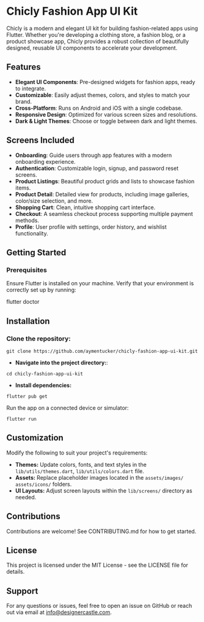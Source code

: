 # Chicly Fashion App UI Kit

Chicly is a modern and elegant UI kit for building fashion-related apps using Flutter. Whether you're developing a clothing store, a fashion blog, or a product showcase app, Chicly provides a robust collection of beautifully designed, reusable UI components to accelerate your development.

## Features

- **Elegant UI Components**: Pre-designed widgets for fashion apps, ready to integrate.
- **Customizable**: Easily adjust themes, colors, and styles to match your brand.
- **Cross-Platform**: Runs on Android and iOS with a single codebase.
- **Responsive Design**: Optimized for various screen sizes and resolutions.
- **Dark & Light Themes**: Choose or toggle between dark and light themes.

## Screens Included

- **Onboarding**: Guide users through app features with a modern onboarding experience.
- **Authentication**: Customizable login, signup, and password reset screens.
- **Product Listings**: Beautiful product grids and lists to showcase fashion items.
- **Product Detail**: Detailed view for products, including image galleries, color/size selection, and more.
- **Shopping Cart**: Clean, intuitive shopping cart interface.
- **Checkout**: A seamless checkout process supporting multiple payment methods.
- **Profile**: User profile with settings, order history, and wishlist functionality.

## Getting Started

### Prerequisites

Ensure Flutter is installed on your machine. Verify that your environment is correctly set up by running:

flutter doctor

## Installation
### Clone the repository:
```
git clone https://github.com/aymentucker/chicly-fashion-app-ui-kit.git
```
- **Navigate into the project directory:**:
```
cd chicly-fashion-app-ui-kit
```
- **Install dependencies:**

```
flutter pub get 
```
Run the app on a connected device or simulator:
```
flutter run
```
## Customization

Modify the following to suit your project's requirements:
- **Themes:** Update colors, fonts, and text styles in the ```lib/utils/themes.dart```, ```lib/utils/colors.dart``` file.
- **Assets:** Replace placeholder images located in the ```assets/images/``` ```assets/icons/``` folders.
- **UI Layouts:** Adjust screen layouts within the ```lib/screens/``` directory as needed.
## Contributions

Contributions are welcome! See CONTRIBUTING.md for how to get started.
## License

This project is licensed under the MIT License - see the LICENSE file for details.
## Support

For any questions or issues, feel free to open an issue on GitHub or reach out via email at info@designercastle.com.
